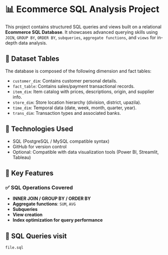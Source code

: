 # 📊 Ecommerce SQL Analysis Project

This project contains structured SQL queries and views built on a relational **Ecommerce SQL Database**. It showcases advanced querying skills using `JOIN`, `GROUP BY`, `ORDER BY`, `subqueries`, `aggregate functions`, and `views` for in-depth data analysis.

## 📁 Dataset Tables

The database is composed of the following dimension and fact tables:

- `customer_dim`: Contains customer personal details.
- `fact_table`: Contains sales/payment transactional records.
- `item_dim`: Item catalog with prices, descriptions, origin, and supplier info.
- `store_dim`: Store location hierarchy (division, district, upazila).
- `time_dim`: Temporal data (date, week, month, quarter, year).
- `trans_dim`: Transaction types and associated banks.

## 🔧 Technologies Used

- SQL (PostgreSQL / MySQL compatible syntax)
- GitHub for version control
- Optional: Compatible with data visualization tools (Power BI, Streamlit, Tableau)

## 🚀 Key Features

### ✅ SQL Operations Covered

- **INNER JOIN / GROUP BY / ORDER BY**
- **Aggregate functions**: `SUM`, `AVG`
- **Subqueries**
- **View creation**
- **Index optimization for query performance**

## 📌 SQL Queries visit 
```
file.sql
